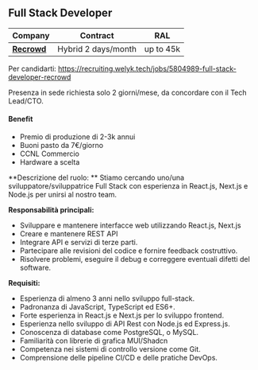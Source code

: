 ## Full Stack Developer

| Company                      | Contract           | RAL       |
|------------------------------|--------------------|-----------|
| [**Recrowd**](company.md)    | Hybrid 2 days/month| up to 45k |


Per candidarti: https://recruiting.welyk.tech/jobs/5804989-full-stack-developer-recrowd

Presenza in sede richiesta solo 2 giorni/mese, da concordare con il Tech Lead/CTO.

#### Benefit 
- Premio di produzione di 2-3k annui
- Buoni pasto da 7€/giorno
- CCNL Commercio
- Hardware a scelta


**Descrizione del ruolo: **
Stiamo cercando uno/una sviluppatore/sviluppatrice Full Stack con esperienza in React.js, Next.js e Node.js per unirsi al nostro team. 



**Responsabilità principali:**
- Sviluppare e mantenere interfacce web utilizzando React.js, Next.js
- Creare e mantenere REST API 
- Integrare API e servizi di terze parti.
- Partecipare alle revisioni del codice e fornire feedback costruttivo.
- Risolvere problemi, eseguire il debug e correggere eventuali difetti del software.



**Requisiti:**


- Esperienza di almeno 3 anni nello sviluppo full-stack.
- Padronanza di JavaScript, TypeScript ed ES6+.
- Forte esperienza in React.js e Next.js per lo sviluppo frontend.
- Esperienza nello sviluppo di API Rest con Node.js ed Express.js.
- Conoscenza di database come PostgreSQL, o MySQL.
- Familiarità con librerie di grafica MUI/Shadcn
- Competenza nei sistemi di controllo versione come Git.
- Comprensione delle pipeline CI/CD e delle pratiche DevOps.
